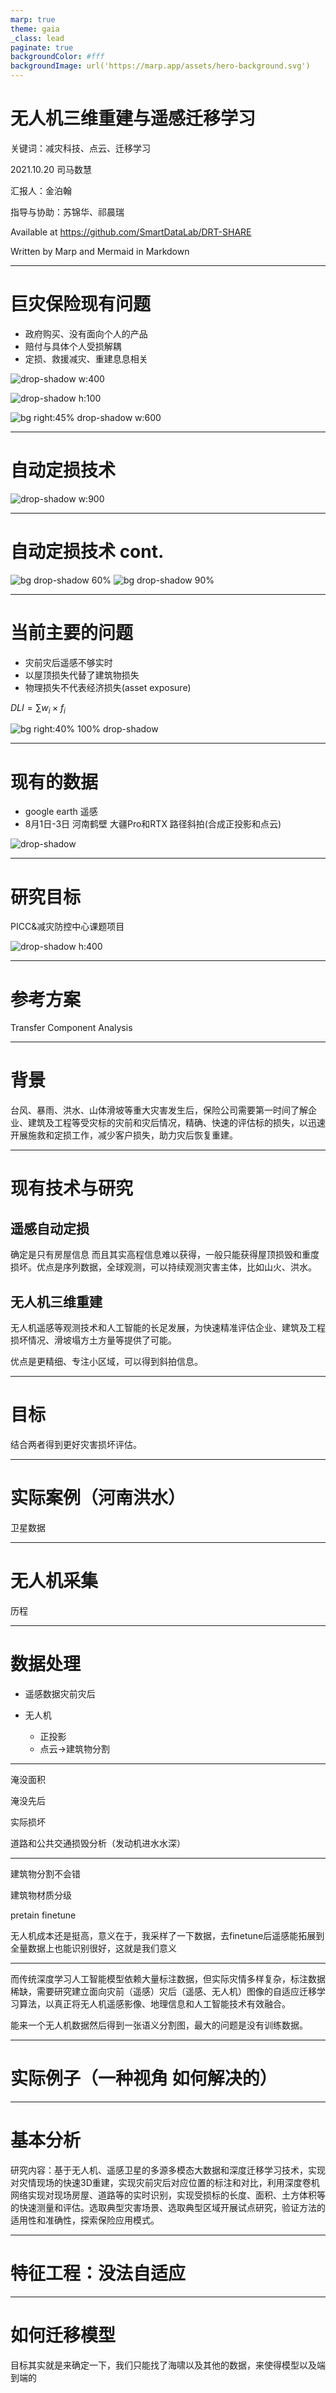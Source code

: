 ```yaml
---
marp: true
theme: gaia
_class: lead
paginate: true
backgroundColor: #fff
backgroundImage: url('https://marp.app/assets/hero-background.svg')
---
```




# 无人机三维重建与遥感迁移学习

关键词：减灾科技、点云、迁移学习

2021.10.20 司马数慧

汇报人：金泊翰

指导与协助：苏锦华、祁晨瑞

Available at https://github.com/SmartDataLab/DRT-SHARE

Written by Marp and Mermaid in Markdown

---

# 巨灾保险现有问题

- 政府购买、没有面向个人的产品
- 赔付与具体个人受损解耦
- 定损、救援减灾、重建息息相关

![drop-shadow w:400](https://www.chinare.com.cn/zhzjt/template/common/index_nav/zhongzai02_03.png)

<!-- ![drop-shadow w:100](http://www.ndrcc.org.cn/r/cms/www/official/image/2020/new_logo@4x.png) -->

![drop-shadow h:100](our_logo.png)

![bg right:45% drop-shadow w:600](company2.png)



---

# 自动定损技术

![drop-shadow w:900](company.png)

---

# 自动定损技术 cont.

![bg drop-shadow 60%](https://www.mdpi.com/remotesensing/remotesensing-12-04055/article_deploy/html/images/remotesensing-12-04055-g001-550.jpg)
![bg drop-shadow 90%](https://www.mdpi.com/remotesensing/remotesensing-12-04055/article_deploy/html/images/remotesensing-12-04055-g010-550.jpg)



---

# 当前主要的问题

- 灾前灾后遥感不够实时
- 以屋顶损失代替了建筑物损失
- 物理损失不代表经济损失(asset exposure)

$DLI=\sum w_i \times f_i$

![bg right:40% 100% drop-shadow](DI_series.png)

---

# 现有的数据

- google earth 遥感
- 8月1日-3日 河南鹤壁 大疆Pro和RTX 路径斜拍(合成正投影和点云)

![drop-shadow](https://img2.baidu.com/it/u=1764666523,3295480903&fm=26&fmt=auto)

---

# 研究目标

PICC&减灾防控中心课题项目

![drop-shadow h:400](task.png)


---


# 参考方案

Transfer Component Analysis

---

# 背景



台风、暴雨、洪水、山体滑坡等重大灾害发生后，保险公司需要第一时间了解企业、建筑及工程等受灾标的灾前和灾后情况，精确、快速的评估标的损失，以迅速开展施救和定损工作，减少客户损失，助力灾后恢复重建。

---
# 现有技术与研究

## 遥感自动定损

确定是只有房屋信息 而且其实高程信息难以获得，一般只能获得屋顶损毁和重度损坏。优点是序列数据，全球观测，可以持续观测灾害主体，比如山火、洪水。
## 无人机三维重建

无人机遥感等观测技术和人工智能的长足发展，为快速精准评估企业、建筑及工程损坏情况、滑坡塌方土方量等提供了可能。

优点是更精细、专注小区域，可以得到斜拍信息。

---

# 目标

结合两者得到更好灾害损坏评估。


---

# 实际案例（河南洪水）

卫星数据

---

# 无人机采集

历程

---
# 数据处理

- 遥感数据灾前灾后

- 无人机
    - 正投影
    - 点云->建筑物分割

---

淹没面积

淹没先后

实际损坏

道路和公共交通损毁分析（发动机进水水深）

---


建筑物分割不会错

建筑物材质分级

pretain finetune

无人机成本还是挺高，意义在于，我采样了一下数据，去finetune后遥感能拓展到全量数据上也能识别很好，这就是我们意义

---

而传统深度学习人工智能模型依赖大量标注数据，但实际灾情多样复杂，标注数据稀缺，需要研究建立面向灾前（遥感）灾后（遥感、无人机）图像的自适应迁移学习算法，以真正将无人机遥感影像、地理信息和人工智能技术有效融合。

能来一个无人机数据然后得到一张语义分割图，最大的问题是没有训练数据。

---

# 实际例子（一种视角 如何解决的）
---

# 基本分析


研究内容：基于无人机、遥感卫星的多源多模态大数据和深度迁移学习技术，实现对灾情现场的快速3D重建，实现灾前灾后对应位置的标注和对比，利用深度卷机网络实现对现场房屋、道路等的实时识别，实现受损标的长度、面积、土方体积等的快速测量和评估。选取典型灾害场景、选取典型区域开展试点研究，验证方法的适用性和准确性，探索保险应用模式。


---

# 特征工程：没法自适应
---

# 如何迁移模型 

目标其实就是来确定一下，我们只能找了海啸以及其他的数据，来使得模型以及端到端的
